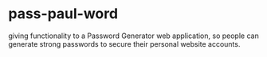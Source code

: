 # pass-paul-word
giving functionality to a Password Generator web application, so people can generate strong passwords to secure their personal website accounts.
